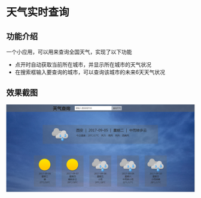 # 天气实时查询
## 功能介绍
一个小应用，可以用来查询全国天气，实现了以下功能
+ 点开时自动获取当前所在城市，并显示所在城市的天气状况
+ 在搜索框输入要查询的城市，可以查询该城市的未来6天天气状况
## 效果截图
![天气应用](天气查询.png)

